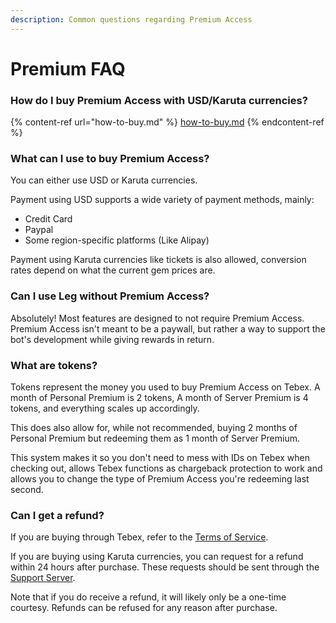 ```yaml
---
description: Common questions regarding Premium Access
---
```


# Premium FAQ

### How do I buy Premium Access with USD/Karuta currencies?

{% content-ref url="how-to-buy.md" %}
[how-to-buy.md](how-to-buy.md)
{% endcontent-ref %}

### What can I use to buy Premium Access?

You can either use USD or Karuta currencies.

Payment using USD supports a wide variety of payment methods, mainly:

* Credit Card
* Paypal
* Some region-specific platforms (Like Alipay)

Payment using Karuta currencies like tickets is also allowed, conversion rates depend on what the current gem prices are.

### Can I use Leg without Premium Access?

Absolutely! Most features are designed to not require Premium Access. Premium Access isn't meant to be a paywall, but rather a way to support the bot's development while giving rewards in return.

### What are tokens?

Tokens represent the money you used to buy Premium Access on Tebex. A month of Personal Premium is 2 tokens, A month of Server Premium is 4 tokens, and everything scales up accordingly.

This does also allow for, while not recommended, buying 2 months of Personal Premium but redeeming them as 1 month of Server Premium.

This system makes it so you don't need to mess with IDs on Tebex when checking out, allows Tebex functions as chargeback protection to work and allows you to change the type of Premium Access you're redeeming last second.

### Can I get a refund?

If you are buying through Tebex, refer to the [Terms of Service](../leg-terms-of-service.md).

If you are buying using Karuta currencies, you can request for a refund within 24 hours after purchase. These requests should be sent through the [Support Server](https://discord.gg/SRWDAk7VnN).

Note that if you do receive a refund, it will likely only be a one-time courtesy. Refunds can be refused for any reason after purchase.
